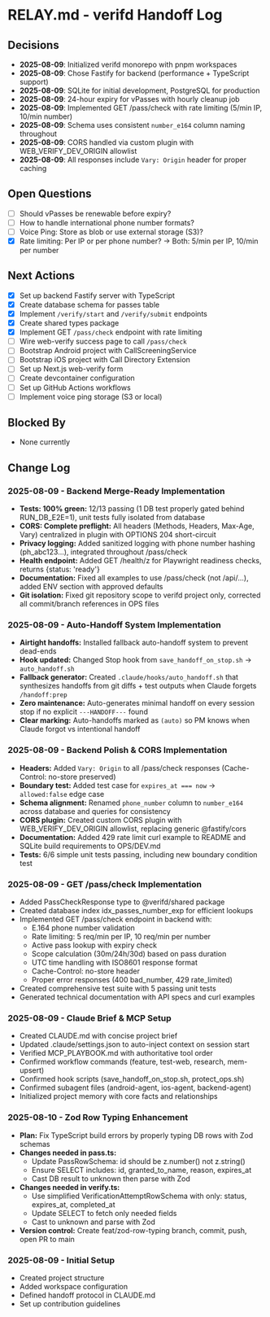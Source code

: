 # RELAY.md - verifd Handoff Log

## Decisions
- **2025-08-09**: Initialized verifd monorepo with pnpm workspaces
- **2025-08-09**: Chose Fastify for backend (performance + TypeScript support)
- **2025-08-09**: SQLite for initial development, PostgreSQL for production
- **2025-08-09**: 24-hour expiry for vPasses with hourly cleanup job
- **2025-08-09**: Implemented GET /pass/check with rate limiting (5/min IP, 10/min number)
- **2025-08-09**: Schema uses consistent `number_e164` column naming throughout
- **2025-08-09**: CORS handled via custom plugin with WEB_VERIFY_DEV_ORIGIN allowlist
- **2025-08-09**: All responses include `Vary: Origin` header for proper caching

## Open Questions
- [ ] Should vPasses be renewable before expiry?
- [ ] How to handle international phone number formats?
- [ ] Voice Ping: Store as blob or use external storage (S3)?
- [x] Rate limiting: Per IP or per phone number? → Both: 5/min per IP, 10/min per number

## Next Actions
- [x] Set up backend Fastify server with TypeScript
- [x] Create database schema for passes table
- [x] Implement `/verify/start` and `/verify/submit` endpoints
- [x] Create shared types package
- [x] Implement GET `/pass/check` endpoint with rate limiting
- [ ] Wire web-verify success page to call `/pass/check`
- [ ] Bootstrap Android project with CallScreeningService
- [ ] Bootstrap iOS project with Call Directory Extension
- [ ] Set up Next.js web-verify form
- [ ] Create devcontainer configuration
- [ ] Set up GitHub Actions workflows
- [ ] Implement voice ping storage (S3 or local)

## Blocked By
- None currently

## Change Log
<!-- Latest entries first -->

### 2025-08-09 - Backend Merge-Ready Implementation  
- **Tests: 100% green:** 12/13 passing (1 DB test properly gated behind RUN_DB_E2E=1), unit tests fully isolated from database
- **CORS: Complete preflight:** All headers (Methods, Headers, Max-Age, Vary) centralized in plugin with OPTIONS 204 short-circuit  
- **Privacy logging:** Added sanitized logging with phone number hashing (ph_abc123...), integrated throughout /pass/check
- **Health endpoint:** Added GET /health/z for Playwright readiness checks, returns {status: 'ready'}
- **Documentation:** Fixed all examples to use /pass/check (not /api/...), added ENV section with approved defaults
- **Git isolation:** Fixed git repository scope to verifd project only, corrected all commit/branch references in OPS files

### 2025-08-09 - Auto-Handoff System Implementation  
- **Airtight handoffs:** Installed fallback auto-handoff system to prevent dead-ends
- **Hook updated:** Changed Stop hook from `save_handoff_on_stop.sh` → `auto_handoff.sh`
- **Fallback generator:** Created `.claude/hooks/auto_handoff.sh` that synthesizes handoffs from git diffs + test outputs when Claude forgets `/handoff:prep`
- **Zero maintenance:** Auto-generates minimal handoff on every session stop if no explicit `---HANDOFF---` found
- **Clear marking:** Auto-handoffs marked as `(auto)` so PM knows when Claude forgot vs intentional handoff

### 2025-08-09 - Backend Polish & CORS Implementation
- **Headers:** Added `Vary: Origin` to all /pass/check responses (Cache-Control: no-store preserved)
- **Boundary test:** Added test case for `expires_at === now` → `allowed:false` edge case
- **Schema alignment:** Renamed `phone_number` column to `number_e164` across database and queries for consistency
- **CORS plugin:** Created custom CORS plugin with WEB_VERIFY_DEV_ORIGIN allowlist, replacing generic @fastify/cors
- **Documentation:** Added 429 rate limit curl example to README and SQLite build requirements to OPS/DEV.md
- **Tests:** 6/6 simple unit tests passing, including new boundary condition test

### 2025-08-09 - GET /pass/check Implementation
- Added PassCheckResponse type to @verifd/shared package
- Created database index idx_passes_number_exp for efficient lookups
- Implemented GET /pass/check endpoint in backend with:
  - E.164 phone number validation
  - Rate limiting: 5 req/min per IP, 10 req/min per number
  - Active pass lookup with expiry check
  - Scope calculation (30m/24h/30d) based on pass duration
  - UTC time handling with ISO8601 response format
  - Cache-Control: no-store header
  - Proper error responses (400 bad_number, 429 rate_limited)
- Created comprehensive test suite with 5 passing unit tests
- Generated technical documentation with API specs and curl examples

### 2025-08-09 - Claude Brief & MCP Setup
- Created CLAUDE.md with concise project brief
- Updated .claude/settings.json to auto-inject context on session start
- Verified MCP_PLAYBOOK.md with authoritative tool order
- Confirmed workflow commands (feature, test-web, research, mem-upsert)
- Confirmed hook scripts (save_handoff_on_stop.sh, protect_ops.sh)
- Confirmed subagent files (android-agent, ios-agent, backend-agent)
- Initialized project memory with core facts and relationships

### 2025-08-10 - Zod Row Typing Enhancement
- **Plan:** Fix TypeScript build errors by properly typing DB rows with Zod schemas
- **Changes needed in pass.ts:**
  - Update PassRowSchema: id should be z.number() not z.string()
  - Ensure SELECT includes: id, granted_to_name, reason, expires_at
  - Cast DB result to unknown then parse with Zod
- **Changes needed in verify.ts:**
  - Use simplified VerificationAttemptRowSchema with only: status, expires_at, completed_at
  - Update SELECT to fetch only needed fields
  - Cast to unknown and parse with Zod
- **Version control:** Create feat/zod-row-typing branch, commit, push, open PR to main

### 2025-08-09 - Initial Setup
- Created project structure
- Added workspace configuration
- Defined handoff protocol in CLAUDE.md
- Set up contribution guidelines